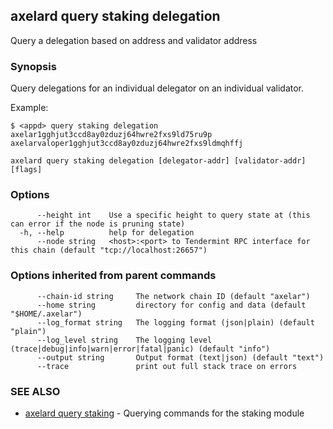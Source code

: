 ## axelard query staking delegation

Query a delegation based on address and validator address

### Synopsis

Query delegations for an individual delegator on an individual validator.

Example:

```
$ <appd> query staking delegation axelar1gghjut3ccd8ay0zduzj64hwre2fxs9ld75ru9p axelarvaloper1gghjut3ccd8ay0zduzj64hwre2fxs9ldmqhffj
```

```
axelard query staking delegation [delegator-addr] [validator-addr] [flags]
```

### Options

```
      --height int    Use a specific height to query state at (this can error if the node is pruning state)
  -h, --help          help for delegation
      --node string   <host>:<port> to Tendermint RPC interface for this chain (default "tcp://localhost:26657")
```

### Options inherited from parent commands

```
      --chain-id string     The network chain ID (default "axelar")
      --home string         directory for config and data (default "$HOME/.axelar")
      --log_format string   The logging format (json|plain) (default "plain")
      --log_level string    The logging level (trace|debug|info|warn|error|fatal|panic) (default "info")
      --output string       Output format (text|json) (default "text")
      --trace               print out full stack trace on errors
```

### SEE ALSO

- [axelard query staking](/cli-docs/v0_27_0/axelard_query_staking) - Querying commands for the staking module
